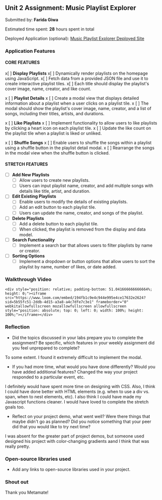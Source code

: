 ## Unit 2 Assignment: Music Playlist Explorer

Submitted by: **Farida Giwa**

Estimated time spent: **28** hours spent in total

Deployed Application (optional): [Music Playlist Explorer Deployed Site](ADD_LINK_HERE)

### Application Features

#### CORE FEATURES

x[ ] **Display Playlists**
  x[ ] Dynamically render playlists on the homepage using JavaScript.
  x[ ] Fetch data from a provided JSON file and use it to create interactive playlist tiles.
  x[ ] Each title should display the playlist's cover image, name, creator, and like count.

x [ ] **Playlist Details**
  x [ ] Create a modal view that displays detailed information about a playlist when a user clicks on a playlist tile.
  x [ ] The modal should show the playlist's cover image, name, creator, and a list of songs, including their titles, artists, and durations.

x [ ] **Like Playlists**
  x [ ] Implement functionality to allow users to like playlists by clicking a heart icon on each playlist tile.
  x [ ] Update the like count on the playlist tile when a playlist is liked or unliked.

x [ ] **Shuffle Songs**
  x [ ] Enable users to shuffle the songs within a playlist using a shuffle button in the playlist detail modal.
  x [ ] Rearrange the songs in the modal view when the shuffle button is clicked.

#### STRETCH FEATURES

- [ ] **Add New Playlists**
  - [ ] Allow users to create new playlists.
  - [ ] Users can input playlist name, creator, and add multiple songs with details like title, artist, and duration.

- [ ] **Edit Existing Playlists**
  - [ ] Enable users to modify the details of existing playlists.
  - [ ] Add an edit button to each playlist tile.
  - [ ] Users can update the name, creator, and songs of the playlist.

- [ ] **Delete Playlists**
  - [ ] Add a delete button to each playlist tile.
  - [ ] When clicked, the playlist is removed from the display and data model.

- [ ] **Search Functionality**
  - [ ] Implement a search bar that allows users to filter playlists by name or creator.

- [ ] **Sorting Options**
  - [ ] Implement a dropdown or button options that allow users to sort the playlist by name, number of likes, or date added.

### Walkthrough Video


`<div style="position: relative; padding-bottom: 51.041666666666664%; height: 0;"><iframe src="https://www.loom.com/embed/194fb1c9e4c944e995e4ce17632e2624?sid=5b55fc51-2ddb-4d15-a3a8-a4c7dfe7c3e1" frameborder="0" webkitallowfullscreen mozallowfullscreen allowfullscreen style="position: absolute; top: 0; left: 0; width: 100%; height: 100%;"></iframe></div>`

### Reflection

* Did the topics discussed in your labs prepare you to complete the assignment? Be specific, which features in your weekly assignment did you feel unprepared to complete?

To some extent. I found it extremely difficult to implement the modal. 

* If you had more time, what would you have done differently? Would you have added additional features? Changed the way your project responded to a particular event, etc.
  
I definitely would have spent more time on designing with CSS. Also, I think I could have done better with HTML elements (e.g. when to use a div vs. span, when to nest elements, etc). I also think I could have made my Javascript functions cleaner. I would have loved to complete the stretch goals too.

* Reflect on your project demo, what went well? Were there things that maybe didn't go as planned? Did you notice something that your peer did that you would like to try next time?

I was absent for the greater part of project demos, but someone used designed his project with color-changing gradients aand I think that was really pretty. 

### Open-source libraries used

- Add any links to open-source libraries used in your project.

### Shout out

Thank you Metamate!
